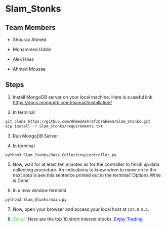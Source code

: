# Slam_Stonks

## Team Members

- Shourav Ahmed

- Mohammed Uddin

- Alex Haas

- Ahmed Moussa


## Steps 

1) Install MongoDB server on your local machine. Here is a useful link https://docs.mongodb.com/manual/installation/


2) In terminal
```sh
git clone https://github.com/AhmedAshrafIbraheem/Slam_Stonks.git
pip install -r Slam_Stonks/requirements.txt
```

3) Run MongoDB Server


4) In terminal
```sh
python3 Slam_Stonks/Data_Collecting/controller.py
```

5) Now, wait for at least ten minutes as for the controller to finsih up data collecting procedure. An indications to know when to move on to the next step is see this sentence printed out in the terminal 'Options Write is Done'.


6) In a new window terminal
```sh
python3 Slam_Stonks/main.py
```

7) Now, open your browser and access your local host at `127.0.0.1`. 
   

8) <font color="gree"> Voila !!</font> Here are the top 10 short interest stocks. <font color="Blue">Enjoy Trading</font>
